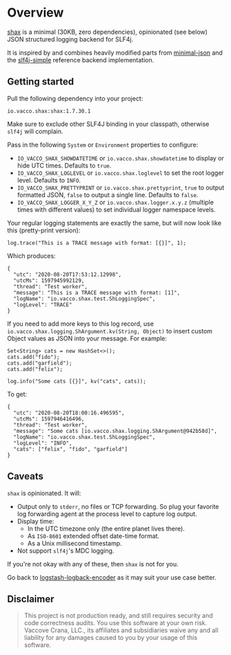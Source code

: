 # Overview

[shax](https://en.wikipedia.org/wiki/List_of_demons_in_the_Ars_Goetia#Marquises) is
a minimal (30KB, zero dependencies), opinionated (see below) JSON structured logging
backend for SLF4j.

It is inspired by and combines heavily modified parts from [minimal-json](https://github.com/ralfstx/minimal-json)
and the [slf4j-simple](https://github.com/qos-ch/slf4j/tree/master/slf4j-simple) reference
backend implementation.

## Getting started

Pull the following dependency into your project:

```io.vacco.shax:shax:1.7.30.1```

Make sure to exclude other SLF4J binding in your classpath, otherwise `slf4j` will complain.

Pass in the following `System` or `Environment` properties to configure:

- `IO_VACCO_SHAX_SHOWDATETIME` or `io.vacco.shax.showdatetime` to display or hide UTC times. Defaults to `true`.
- `IO_VACCO_SHAX_LOGLEVEL` or `io.vacco.shax.loglevel` to set the root logger level. Defaults to `INFO`.
- `IO_VACCO_SHAX_PRETTYPRINT` or `io.vacco.shax.prettyprint`, `true` to output formatted JSON, `false` to output a single line. Defaults to `false`.
- `IO_VACCO_SHAX_LOGGER_X_Y_Z` or `io.vacco.shax.logger.x.y.z` (multiple times with different values) to set individual logger namespace levels.

Your regular logging statements are exactly the same, but will now look like this (pretty-print version):

```
log.trace("This is a TRACE message with format: [{}]", 1);
```

Which produces:

```
{
  "utc": "2020-08-20T17:53:12.12998",
  "utcMs": 1597945992129,
  "thread": "Test worker",
  "message": "This is a TRACE message with format: [1]",
  "logName": "io.vacco.shax.test.ShLoggingSpec",
  "logLevel": "TRACE"
}
```

If you need to add more keys to this log record, use `io.vacco.shax.logging.ShArgument.kv(String, Object)`
to insert custom Object values as JSON into your message. For example:

```
Set<String> cats = new HashSet<>();
cats.add("fido");
cats.add("garfield");
cats.add("felix");

log.info("Some cats [{}]", kv("cats", cats));
```

To get:

```
{
  "utc": "2020-08-20T18:00:16.496595",
  "utcMs": 1597946416496,
  "thread": "Test worker",
  "message": "Some cats [io.vacco.shax.logging.ShArgument@942b58d]",
  "logName": "io.vacco.shax.test.ShLoggingSpec",
  "logLevel": "INFO",
  "cats": ["felix", "fido", "garfield"]
}
```

## Caveats

`shax` is opinionated. It will:

- Output only to `stderr`, no files or TCP forwarding. So plug your favorite log forwarding
  agent at the process level to capture log output.
- Display time:
  - In the UTC timezone only (the entire planet lives there).
  - As `ISO-8601` extended offset date-time format.
  - As a Unix millisecond timestamp.
- Not support `slf4j`'s MDC logging.

If you're not okay with any of these, then `shax` is not for you.

Go back to [logstash-logback-encoder](https://github.com/logstash/logstash-logback-encoder)
as it may suit your use case better.


## Disclaimer

> This project is not production ready, and still requires security and code correctness audits.
> You use this software at your own risk. Vaccove Crana, LLC., its affiliates and subsidiaries
> waive any and all liability for any damages caused to you by your usage of this software.
